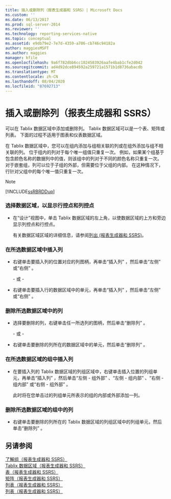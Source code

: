 ```yaml
---
title: 插入或删除列（报表生成器和 SSRS）| Microsoft Docs
ms.custom: ''
ms.date: 06/13/2017
ms.prod: sql-server-2014
ms.reviewer: ''
ms.technology: reporting-services-native
ms.topic: conceptual
ms.assetid: e9db79e2-7e7d-4359-a706-cb746c94182a
author: maggiesMSFT
ms.author: maggies
manager: kfile
ms.openlocfilehash: 9a6f782dbb6cc1024583926aafe4bab1cfe2d042
ms.sourcegitcommit: ad4d92dce894592a259721a1571b1d8736abacdb
ms.translationtype: MT
ms.contentlocale: zh-CN
ms.lasthandoff: 08/04/2020
ms.locfileid: "87692713"
---
```

# <a name="insert-or-delete-a-column-report-builder-and-ssrs"></a>插入或删除列（报表生成器和 SSRS）
  可以在 Tablix 数据区域中添加或删除列。 Tablix 数据区域可以是一个表、矩阵或列表。 下面的过程不适用于图表和仪表数据区域。  
  
 在 Tablix 数据区域中，您可以在组内添加与组相关联的列或在组外添加与组不相关联的列。 位于组内的列对于每个唯一组值只重复一次。 例如，如果某个组基于包含颜色名称的数据列中的值，则该组中的列对于不同的颜色名称只重复一次。 对于嵌套组，列可以位于子组的外部，但需要位于父组的内部。 在这种情况下，行针对父组中的每个唯一值只重复一次。  
  
> [!NOTE]  
>  [!INCLUDE[ssRBRDDup](../../includes/ssrbrddup-md.md)]  
  
### <a name="to-select-a-data-region-so-that-the-row-and-column-handles-appear"></a>选择数据区域，以显示行控点和列控点  
  
-   在“设计”视图中，单击 Tablix 数据区域的左上角，以使数据区域的上方和旁边显示列控点和行控点。  
  
     有关数据区域区域的详细信息，请参阅[列出 &#40;报表生成器和 SSRS&#41;](tables-matrices-and-lists-report-builder-and-ssrs.md)。  
  
### <a name="to-insert-a-column-in-a-selected-data-region"></a>在所选数据区域中插入列  
  
-   右键单击要插入列的位置对应的列图柄，再单击“插入列”  ，然后单击“左侧”  或“右侧”  。  
  
     \- 或 -  
  
-   右键单击要插入行的数据区域中的单元，再单击“插入列”  ，然后单击“左侧”  或“右侧”  。  
  
### <a name="to-delete-a-column-from-a-selected-data-region"></a>删除所选数据区域中的列  
  
-   选择要删除的列，右键单击任一所选列的图柄，然后单击“删除列”  。  
  
     \- 或 -  
  
-   右键单击要删除的列所在的数据区域中的单元，然后单击“删除列”  。  
  
### <a name="to-insert-a-column-in-a-group-in-a-selected-data-region"></a>在所选数据区域的组中插入列  
  
-   在要插入列的 Tablix 数据区域的列组区域中，右键单击插入位置的列组单元，再单击“插入列”  ，然后单击“左侧 - 组外部”  、“左侧 - 组内部”  、“右侧 - 组内部”  或“右侧 - 组外部”  。  
  
     此时将在您单击过的列组单元所表示的组的内部或外部添加一列。  
  
### <a name="to-delete-a-column-from-a-group-in-a-selected-data-region"></a>删除所选数据区域的组中的列  
  
-   右键单击要删除的列所在的 Tablix 数据区域的列组区域中的列组单元，然后单击“删除列”  。  
  
## <a name="see-also"></a>另请参阅  
 [了解组（报表生成器和 SSRS）](understanding-groups-report-builder-and-ssrs.md)   
 [Tablix 数据区域（报表生成器和 SSRS）](../tablix-data-region-report-builder-and-ssrs.md)   
 [表（报表生成器和 SSRS）](tables-report-builder-and-ssrs.md)   
 [矩阵（报表生成器和 SSRS）](create-a-matrix-report-builder-and-ssrs.md)   
 [列表（报表生成器和 SSRS）](create-invoices-and-forms-with-lists-report-builder-and-ssrs.md)   
 [列表（报表生成器和 SSRS）](tables-matrices-and-lists-report-builder-and-ssrs.md)  
  
  
